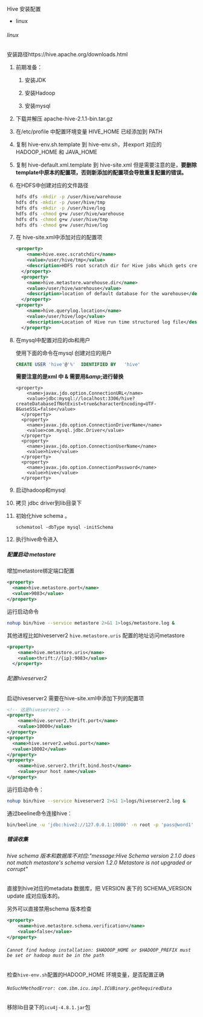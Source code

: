 Hive 安装配置

- linux

###### linux

安装路径https://hive.apache.org/downloads.html

1. 前期准备：
   
   1. 安装JDK
   
   2. 安装Hadoop
   
   3. 安装mysql

2. 下载并解压 apache-hive-2.1.1-bin.tar.gz

3. 在/etc/profile 中配置环境变量 HIVE_HOME 已经添加到 PATH

4. 复制 hive-env.sh.template 到 hive-env.sh，并export 对应的HADOOP_HOME 和 JAVA_HOME

5. 复制 hive-default.xml.template 到 hive-site.xml 但是需要注意的是，**要删除template中原本的配置项，否则新添加的配置项会导致重复配置的错误。**

6. 在HDFS中创建对应的文件路径
   
   ```bash
   hdfs dfs -mkdir -p /user/hive/warehouse
   hdfs dfs -mkdir -p /user/hive/tmp
   hdfs dfs -mkdir -p /user/hive/log
   hdfs dfs -chmod g+w /user/hive/warehouse
   hdfs dfs -chmod g+w /user/hive/tmp
   hdfs dfs -chmod g+w /user/hive/log
   ```

7. 在 hive-site.xml中添加对应的配置项
   
   ```xml
   <property>
       <name>hive.exec.scratchdir</name>
       <value>/user/hive/tmp</value>
       <description>HDFS root scratch dir for Hive jobs which gets created with write all (733) permission. For each connecting user, an HDFS scratch dir: ${hive.exec.scratchdir}/<username> is created, with ${hive.scratch.dir.permission}.</description>
     </property>
     <property>
       <name>hive.metastore.warehouse.dir</name>
       <value>/user/hive/warehouse</value>
       <description>location of default database for the warehouse</description>
     </property>
   <property>
       <name>hive.querylog.location</name>
       <value>/user/hive/log</value>
       <description>Location of Hive run time structured log file</description>
     </property>
   ```

8. 在mysql中配置对应的db和用户
   
   使用下面的命令在mysql 创建对应的用户
   
   ```sql
   CREATE USER 'hive'@'%'  IDENTIFIED BY   'hive'
   ```
   
   **需要注意的是xml 中 & 需要用$\&amp;$进行替换**
   
   ```<property>xml
   <property>
       <name>javax.jdo.option.ConnectionURL</name>
       <value>jdbc:mysql://localhost:3306/hive?createDatabaseIfNotExist=true&characterEncoding=UTF-8&useSSL=false</value>
     </property>
     <property>
       <name>javax.jdo.option.ConnectionDriverName</name>
       <value>com.mysql.jdbc.Driver</value>
     </property>
     <property>
       <name>javax.jdo.option.ConnectionUserName</name>
       <value>hive</value>
     </property>
     <property>
       <name>javax.jdo.option.ConnectionPassword</name>
       <value>hive</value>
     </property>
   ```

9. 启动hadoop和mysql

10. 拷贝 jdbc driver到lib目录下

11. 初始化hive schema 。
    
    ```
    schematool -dbType mysql -initSchema
    ```

12. 执行hive命令进入

##### 配置启动 metastore

增加metastore绑定端口配置

```xml
<property>
  <name>hive.metastore.port</name>
  <value>9083</value>
</property>
```

运行启动命令

```bash
nohup bin/hive --service metastore 2>&1 1>logs/metastore.log &
```

其他进程比如hiveserver2 `hive.metastore.uris` 配置的地址访问metastore

```xml
<property>
    <name>hive.metastore.uris</name>
    <value>thrift://{ip}:9083</value>
  </property>
```

###### 配置hiveserver2

启动hiveserver2 需要在hive-site.xml中添加下列的配置项

```xml
<!-- 这是hiveserver2 -->
<property>
    <name>hive.server2.thrift.port</name>
    <value>10000</value>
</property>
<property>
  <name>hive.server2.webui.port</name>
  <value>10002</value>
</property>
<property>
    <name>hive.server2.thrift.bind.host</name>
    <value>your host name</value>
</property>
```

运行启动命令：

```bash
nohup bin/hive --service hiveserver2 2>&1 1>logs/hiveserver2.log &
```

通过beeline命令连接hive：

```bash
bin/beeline -u 'jdbc:hive2://127.0.0.1:10000' -n root -p 'pass@word1'
```

##### 错误收集

###### hive schema 版本和数据库不对应:"message:Hive Schema version 2.1.0 does not match metastore's schema version 1.2.0 Metastore is not upgraded or corrupt"

直接到hive对应的metadata 数据库，把 VERSION 表下的 SCHEMA_VERSION update 成对应版本的。

另外可以直接禁用schema 版本检查

```xml
<property>
    <name>hive.metastore.schema.verification</name>
    <value>false</value>
</property>
```

###### `Cannot find hadoop installation: $HADOOP_HOME or $HADOOP_PREFIX must be set or hadoop must be in the path`

检查`hive-env.sh`配置的HADOOP_HOME 环境变量，是否配置正确

###### `NoSuchMethodError: com.ibm.icu.impl.ICUBinary.getRequiredData`

移除lib目录下的`icu4j-4.8.1.jar`包
